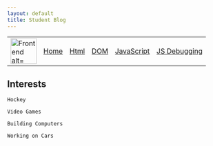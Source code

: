 ```yaml
---
layout: default
title: Student Blog
---
```



<table>
    <tbody><tr>
        <td><img src="/Student/images/logo.png" height="60" title="Frontend alt="></td>
        <td><a href="/Student/_notebooks/2023-08-28-basics-home.ipynb">Home</a></td>
        <td><a href="/Student/_notebooks/2023-08-28-basics-html.ipynb">Html</a></td>
        <td><a href="/_notebooks/">DOM</a></td>
        <td><a href="/Student/basics/javascript">JavaScript</a></td>
        <td><a href="/Student/basics/js-debug">JS Debugging</a></td>
        </tr>
    </tbody>
</table>

## Interests
    Hockey

    Video Games

    Building Computers

    Working on Cars
